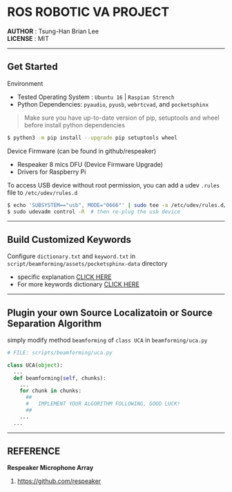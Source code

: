 # ROS ROBOTIC VA PROJECT

__AUTHOR__ : Tsung-Han Brian Lee <br />
__LICENSE__ : MIT

---

## Get Started

Environment
  * Tested Operating System : `Ubuntu 16` | `Raspian Strench`
  * Python Dependencies: `pyaudio`, `pyusb`, `webrtcvad`, and `pocketsphinx`

>  Make sure you have up-to-date version of pip, setuptools and wheel before install python dependencies

```bash
$ python3 -m pip install --upgrade pip setuptools wheel
```

Device Firmware (can be found in github/respeaker)
  * Respeaker 8 mics DFU (Device Firmware Upgrade)
  * Drivers for Raspberry Pi

To access USB device without root permission, you can add a udev `.rules` file to `/etc/udev/rules.d`
```bash
$ echo 'SUBSYSTEM=="usb", MODE="0666"' | sudo tee -a /etc/udev/rules.d/60-usb.rules
$ sudo udevadm control -R  # then re-plug the usb device
```

---

## Build Customized Keywords

Configure `dictionary.txt` and `keyword.txt` in `script/beamforming/assets/pocketsphinx-data` directory
<ul>
	<li>specific explanation
    <a href="https://github.com/respeaker/get_started_with_respeaker/issues/68">CLICK HERE</a>
  </li>
	<li>For more keywords dictionary
		<a href="https://raw.githubusercontent.com/respeaker/pocketsphinx-data/master/dictionary.txt">CLICK HERE</a>
  </li>
</ul>

---

## Plugin your own Source Localizatoin or Source Separation Algorithm

simply modify method `beamforming` of `class UCA` in `beamforming/uca.py`
```python
# FILE: scripts/beamforming/uca.py

class UCA(object):
  ...
  def beamforming(self, chunks):
    ...
    for chunk in chunks:
      ##
      #   IMPLEMENT YOUR ALGORITHM FOLLOWING, GOOD LUCK!
      ##
    ...
  ...
```

---

## REFERENCE

__Respeaker Microphone Array__
  1. https://github.com/respeaker
